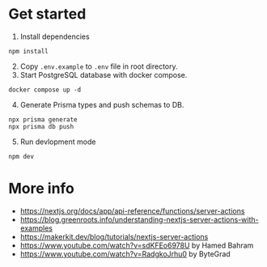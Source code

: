 # Get started
1. Install dependencies
```
npm install
```
2. Copy `.env.example` to `.env` file in root directory.
3. Start PostgreSQL database with docker compose.
```
docker compose up -d
```
4. Generate Prisma types and push schemas to DB.
```
npx prisma generate
npx prisma db push
```
5. Run devlopment mode
```
npm dev
```

# More info
* https://nextjs.org/docs/app/api-reference/functions/server-actions
* https://blog.greenroots.info/understanding-nextjs-server-actions-with-examples
* https://makerkit.dev/blog/tutorials/nextjs-server-actions
* https://www.youtube.com/watch?v=sdKFEo6978U by Hamed Bahram
* https://www.youtube.com/watch?v=RadgkoJrhu0 by ByteGrad